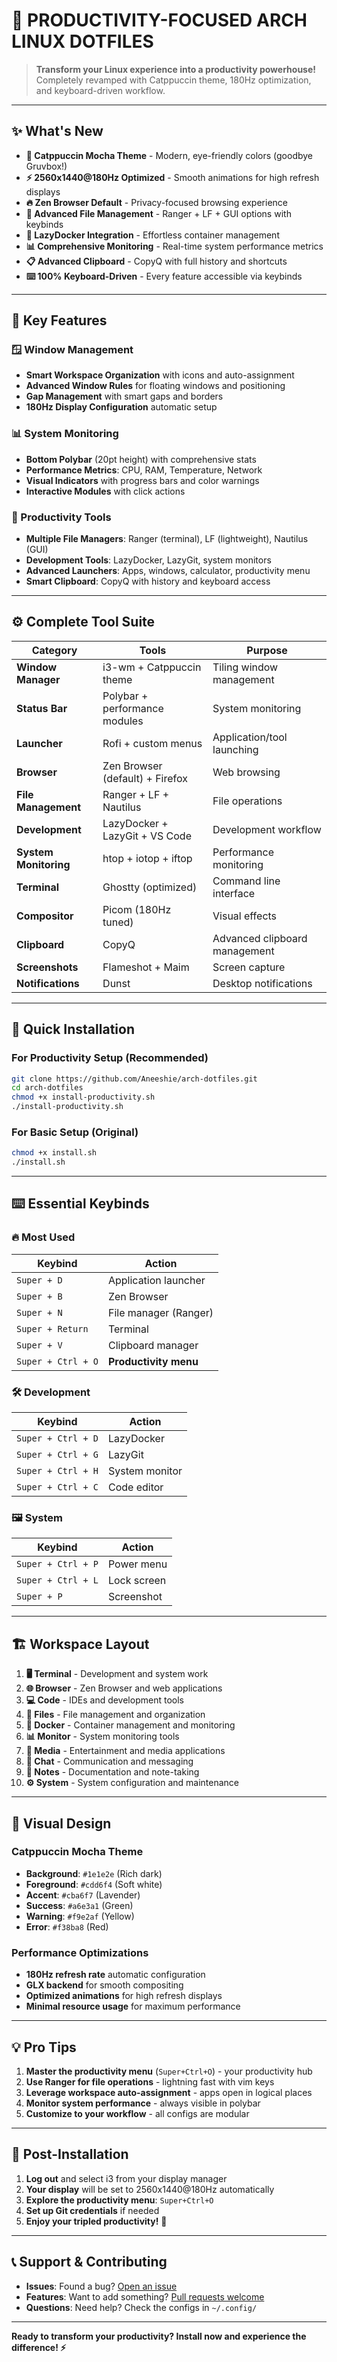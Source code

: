 # 🚀 PRODUCTIVITY-FOCUSED ARCH LINUX DOTFILES

> **Transform your Linux experience into a productivity powerhouse!**  
> Completely revamped with Catppuccin theme, 180Hz optimization, and keyboard-driven workflow.

---

## ✨ What's New

- **🎨 Catppuccin Mocha Theme** - Modern, eye-friendly colors (goodbye Gruvbox!)
- **⚡ 2560x1440@180Hz Optimized** - Smooth animations for high refresh displays  
- **🔥 Zen Browser Default** - Privacy-focused browsing experience
- **📁 Advanced File Management** - Ranger + LF + GUI options with keybinds
- **🐳 LazyDocker Integration** - Effortless container management
- **📊 Comprehensive Monitoring** - Real-time system performance metrics
- **📋 Advanced Clipboard** - CopyQ with full history and shortcuts
- **⌨️ 100% Keyboard-Driven** - Every feature accessible via keybinds

---

## 🎯 Key Features

### 🪟 Window Management
- **Smart Workspace Organization** with icons and auto-assignment
- **Advanced Window Rules** for floating windows and positioning  
- **Gap Management** with smart gaps and borders
- **180Hz Display Configuration** automatic setup

### 📊 System Monitoring
- **Bottom Polybar** (20pt height) with comprehensive stats
- **Performance Metrics**: CPU, RAM, Temperature, Network
- **Visual Indicators** with progress bars and color warnings
- **Interactive Modules** with click actions

### 🚀 Productivity Tools
- **Multiple File Managers**: Ranger (terminal), LF (lightweight), Nautilus (GUI)
- **Development Tools**: LazyDocker, LazyGit, system monitors
- **Advanced Launchers**: Apps, windows, calculator, productivity menu
- **Smart Clipboard**: CopyQ with history and keyboard access

---

## ⚙️ Complete Tool Suite

| Category | Tools | Purpose |
|----------|-------|----------|
| **Window Manager** | i3-wm + Catppuccin theme | Tiling window management |
| **Status Bar** | Polybar + performance modules | System monitoring |
| **Launcher** | Rofi + custom menus | Application/tool launching |
| **Browser** | Zen Browser (default) + Firefox | Web browsing |
| **File Management** | Ranger + LF + Nautilus | File operations |
| **Development** | LazyDocker + LazyGit + VS Code | Development workflow |
| **System Monitoring** | htop + iotop + iftop | Performance monitoring |
| **Terminal** | Ghostty (optimized) | Command line interface |
| **Compositor** | Picom (180Hz tuned) | Visual effects |
| **Clipboard** | CopyQ | Advanced clipboard management |
| **Screenshots** | Flameshot + Maim | Screen capture |
| **Notifications** | Dunst | Desktop notifications |

---

## 🚀 Quick Installation

### For Productivity Setup (Recommended)
```bash
git clone https://github.com/Aneeshie/arch-dotfiles.git
cd arch-dotfiles
chmod +x install-productivity.sh
./install-productivity.sh
```

### For Basic Setup (Original)
```bash
chmod +x install.sh
./install.sh
```

---

## ⌨️ Essential Keybinds

### 🔥 Most Used
| Keybind | Action |
|---------|--------|
| `Super + D` | Application launcher |
| `Super + B` | Zen Browser |
| `Super + N` | File manager (Ranger) |
| `Super + Return` | Terminal |
| `Super + V` | Clipboard manager |
| `Super + Ctrl + O` | **Productivity menu** |

### 🛠️ Development
| Keybind | Action |
|---------|--------|
| `Super + Ctrl + D` | LazyDocker |
| `Super + Ctrl + G` | LazyGit |
| `Super + Ctrl + H` | System monitor |
| `Super + Ctrl + C` | Code editor |

### 🖼️ System
| Keybind | Action |
|---------|--------|
| `Super + Ctrl + P` | Power menu |
| `Super + Ctrl + L` | Lock screen |
| `Super + P` | Screenshot |

---

## 🏗️ Workspace Layout

1. **🖥️ Terminal** - Development and system work
2. **🌐 Browser** - Zen Browser and web applications  
3. **💻 Code** - IDEs and development tools
4. **📁 Files** - File management and organization
5. **🐳 Docker** - Container management and monitoring
6. **📊 Monitor** - System monitoring tools
7. **🎵 Media** - Entertainment and media applications
8. **💬 Chat** - Communication and messaging
9. **📝 Notes** - Documentation and note-taking
10. **⚙️ System** - System configuration and maintenance

---

## 🎨 Visual Design

### Catppuccin Mocha Theme
- **Background**: `#1e1e2e` (Rich dark)
- **Foreground**: `#cdd6f4` (Soft white)
- **Accent**: `#cba6f7` (Lavender)
- **Success**: `#a6e3a1` (Green)
- **Warning**: `#f9e2af` (Yellow)
- **Error**: `#f38ba8` (Red)

### Performance Optimizations
- **180Hz refresh rate** automatic configuration
- **GLX backend** for smooth compositing
- **Optimized animations** for high refresh displays
- **Minimal resource usage** for maximum performance

---

## 💡 Pro Tips

1. **Master the productivity menu** (`Super+Ctrl+O`) - your productivity hub
2. **Use Ranger for file operations** - lightning fast with vim keys
3. **Leverage workspace auto-assignment** - apps open in logical places
4. **Monitor system performance** - always visible in polybar
5. **Customize to your workflow** - all configs are modular

---

## 🔧 Post-Installation

1. **Log out** and select i3 from your display manager
2. **Your display** will be set to 2560x1440@180Hz automatically
3. **Explore the productivity menu**: `Super+Ctrl+O`
4. **Set up Git credentials** if needed
5. **Enjoy your tripled productivity!** 🚀

---

## 📞 Support & Contributing

- **Issues**: Found a bug? [Open an issue](https://github.com/Aneeshie/arch-dotfiles/issues)
- **Features**: Want to add something? [Pull requests welcome](https://github.com/Aneeshie/arch-dotfiles/pulls)  
- **Questions**: Need help? Check the configs in `~/.config/`

---

**Ready to transform your productivity? Install now and experience the difference! ⚡**
